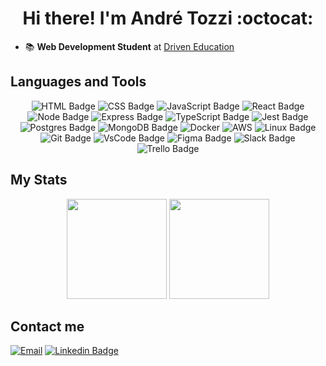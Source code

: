 <!-- ### Hi there 👋 -->

<!--
**andrektozzi/andrektozzi** is a ✨ _special_ ✨ repository because its `README.md` (this file) appears on your GitHub profile.

Here are some ideas to get you started:

- 🔭 I’m currently working on ...
- 🌱 I’m currently learning ...
- 👯 I’m looking to collaborate on ...
- 🤔 I’m looking for help with ...
- 💬 Ask me about ...
- 📫 How to reach me: ...
- 😄 Pronouns: ...
- ⚡ Fun fact: ...
-->

<h1 align="center">Hi there! I'm André Tozzi :octocat:</h1>

<!--  ## About me: -->

- :books: **Web Development Student** at [Driven Education](https://www.driven.com.br/)

<h2 align="left">Languages and Tools</h2>
<div align="center">
  
  ![HTML Badge](https://img.shields.io/badge/HTML5-E34F26?style=for-the-badge&logo=html5&logoColor=white)
  ![CSS Badge](https://img.shields.io/badge/CSS3-1572B6?style=for-the-badge&logo=css3&logoColor=white)
  ![JavaScript Badge](https://img.shields.io/badge/JavaScript-323330?style=for-the-badge&logo=javascript&logoColor=F7DF1E)
  ![React Badge](https://img.shields.io/badge/React-20232A?style=for-the-badge&logo=react&logoColor=61DAFB)
  ![Node Badge](https://img.shields.io/badge/Node.js-339933?style=for-the-badge&logo=nodedotjs&logoColor=white)
  ![Express Badge](https://img.shields.io/badge/Express.js-000000?style=for-the-badge&logo=express&logoColor=white)
  ![TypeScript Badge](https://img.shields.io/badge/TypeScript-007ACC?style=for-the-badge&logo=typescript&logoColor=white)
  ![Jest Badge](https://img.shields.io/badge/Jest-C21325?style=for-the-badge&logo=jest&logoColor=white) 
  ![Postgres Badge](https://img.shields.io/badge/PostgreSQL-316192?style=for-the-badge&logo=postgresql&logoColor=white)
  ![MongoDB Badge](https://img.shields.io/badge/MongoDB-4EA94B?style=for-the-badge&logo=mongodb&logoColor=white) 
  ![Docker](https://img.shields.io/badge/docker-%230db7ed.svg?style=for-the-badge&logo=docker&logoColor=white)
  ![AWS](https://img.shields.io/badge/AWS-%23FF9900.svg?style=for-the-badge&logo=amazon-aws&logoColor=white)
  ![Linux Badge](https://camo.githubusercontent.com/e24b22d4246ea1e567f53943c22367f39044ecc869c76c41e077fc4e3f716373/68747470733a2f2f696d672e736869656c64732e696f2f62616467652f4c696e75782d3445414132353f7374796c653d666f722d7468652d6261646765266c6f676f3d6c696e7578266c6f676f436f6c6f723d7768697465)
  ![Git Badge](https://camo.githubusercontent.com/bd2bd127c104ba5c98bb12c70801b075aee1f040009089510f69554300e7ff41/68747470733a2f2f696d672e736869656c64732e696f2f62616467652f4769742d4630353033323f7374796c653d666f722d7468652d6261646765266c6f676f3d676974266c6f676f436f6c6f723d7768697465)
  ![VsCode Badge](https://camo.githubusercontent.com/0f40d5ce3282ca82ccfec8cdcd494cadcaedab52e92c4b578f0499dbddfa353b/68747470733a2f2f696d672e736869656c64732e696f2f62616467652f56535f436f64652d3030373844343f7374796c653d666f722d7468652d6261646765266c6f676f3d76697375616c25323073747564696f253230636f6465266c6f676f436f6c6f723d7768697465)
  ![Figma Badge](https://camo.githubusercontent.com/4a1038affbb2653ec140936555b3714ddc322526be8567b489e8423a795dea18/68747470733a2f2f696d672e736869656c64732e696f2f62616467652f4669676d612d4632344531453f7374796c653d666f722d7468652d6261646765266c6f676f3d6669676d61266c6f676f436f6c6f723d7768697465)
  ![Slack Badge](https://img.shields.io/badge/Slack-4A154B?style=for-the-badge&logo=slack&logoColor=white)
  ![Trello Badge](https://camo.githubusercontent.com/c479578e497fee64635533a15cfc7716bbae54363beb6e67104de1d3391b0066/68747470733a2f2f696d672e736869656c64732e696f2f62616467652f5472656c6c6f2d3030373942463f7374796c653d666f722d7468652d6261646765266c6f676f3d7472656c6c6f266c6f676f436f6c6f723d7768697465)   
 

 

<h2 align="left">My Stats</h2>
<div align="center">
  <img height="160em" src="https://github-readme-stats.vercel.app/api?username=andrektozzi&show_icons=true&theme=dracula&include_all_commits=true&count_private=true"/>
  <img height="160Em" src="https://github-readme-stats.vercel.app/api/top-langs/?username=andrektozzi&layout=compact&langs_count=16&theme=dracula"/>
</div>
<!--    <img height="160Em" src="https://github-readme-stats.vercel.app/api/wakatime?username=andrektozzi&layout=compact&langs_count=16&theme=dracula"/>
</div> -->

<h2 align="left">Contact me</h2>
<div align="left">
  
  [![Email](https://img.shields.io/badge/Gmail-D14836?style=for-the-badge&logo=gmail&logoColor=white)](mailto:andrektozzi@gmail.com)
  [![Linkedin Badge](https://img.shields.io/badge/LinkedIn-0077B5?style=for-the-badge&logo=linkedin&logoColor=white)](https://www.linkedin.com/in/andrektozzi/)
</div>
